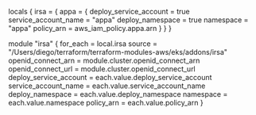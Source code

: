 locals {
  irsa = {
       appa = {
         deploy_service_account = true
         service_account_name = "appa"
         deploy_namespace = true
         namespace = "appa"
         policy_arn = aws_iam_policy.appa.arn
      }
   }
}

module "irsa" {
  for_each = local.irsa
  source = "/Users/diego/terraform/terraform-modules-aws/eks/addons/irsa"
  openid_connect_arn = module.cluster.openid_connect_arn
  openid_connect_url = module.cluster.openid_connect_url
  deploy_service_account = each.value.deploy_service_account
  service_account_name = each.value.service_account_name
  deploy_namespace = each.value.deploy_namespace
  namespace = each.value.namespace
  policy_arn = each.value.policy_arn
}
